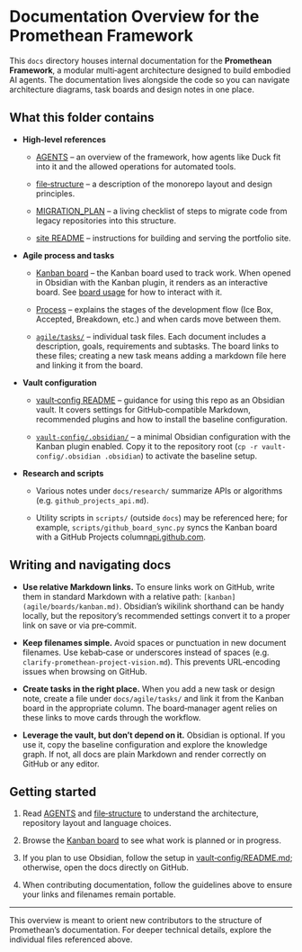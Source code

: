 # Documentation Overview for the Promethean Framework

This `docs` directory houses internal documentation for the **Promethean Framework**, a modular multi‑agent architecture designed to build embodied AI agents. The documentation lives alongside the code so you can navigate architecture diagrams, task boards and design notes in one place.

## What this folder contains

- **High‑level references**
    
    - [AGENTS](AGENTS.md) – an overview of the framework, how agents like Duck fit into it and the allowed operations for automated tools.
        
    - [file‑structure](file-structure.md) – a description of the monorepo layout and design principles.
        
    - [MIGRATION_PLAN](MIGRATION_PLAN.md) – a living checklist of steps to migrate code from legacy repositories into this structure.
    - [site README](../site/README.md) – instructions for building and serving the portfolio site.
        
- **Agile process and tasks**
    
    - [Kanban board](agile/boards/kanban.md) – the Kanban board used to track work. When opened in Obsidian with the Kanban plugin, it renders as an interactive board. See [board usage](board_usage.md) for how to interact with it.
        
    - [Process](agile/Process.md) – explains the stages of the development flow (Ice Box, Accepted, Breakdown, etc.) and when cards move between them.
        
    - [`agile/tasks/`](agile/tasks/) – individual task files. Each document includes a description, goals, requirements and subtasks. The board links to these files; creating a new task means adding a markdown file here and linking it from the board.
        
- **Vault configuration**
    
    - [vault‑config README](vault-config/README.md) – guidance for using this repo as an Obsidian vault. It covers settings for GitHub‑compatible Markdown, recommended plugins and how to install the baseline configuration.
        
    - [`vault-config/.obsidian/`](vault-config/.obsidian/) – a minimal Obsidian configuration with the Kanban plugin enabled. Copy it to the repository root (`cp -r vault-config/.obsidian .obsidian`) to activate the baseline setup.
        
- **Research and scripts**
    
    - Various notes under `docs/research/` summarize APIs or algorithms (e.g. `github_projects_api.md`).
        
    - Utility scripts in `scripts/` (outside `docs`) may be referenced here; for example, `scripts/github_board_sync.py` syncs the Kanban board with a GitHub Projects column[api.github.com](https://api.github.com/repos/riatzukiza/promethean/pulls/41/files).
        

## Writing and navigating docs

- **Use relative Markdown links.** To ensure links work on GitHub, write them in standard Markdown with a relative path: `[kanban](agile/boards/kanban.md)`. Obsidian’s wikilink shorthand can be handy locally, but the repository’s recommended settings convert it to a proper link on save or via pre‑commit.
    
- **Keep filenames simple.** Avoid spaces or punctuation in new document filenames. Use kebab‑case or underscores instead of spaces (e.g. `clarify-promethean-project-vision.md`). This prevents URL‑encoding issues when browsing on GitHub.
    
- **Create tasks in the right place.** When you add a new task or design note, create a file under `docs/agile/tasks/` and link it from the Kanban board in the appropriate column. The board‑manager agent relies on these links to move cards through the workflow.
    
- **Leverage the vault, but don’t depend on it.** Obsidian is optional. If you use it, copy the baseline configuration and explore the knowledge graph. If not, all docs are plain Markdown and render correctly on GitHub or any editor.
    

## Getting started

1. Read [AGENTS](AGENTS.md) and [file‑structure](file-structure.md) to understand the architecture, repository layout and language choices.
    
2. Browse the [Kanban board](agile/boards/kanban.md) to see what work is planned or in progress.
    
3. If you plan to use Obsidian, follow the setup in [vault‑config/README.md](vault-config/README.md); otherwise, open the docs directly on GitHub.
    
4. When contributing documentation, follow the guidelines above to ensure your links and filenames remain portable.
    

---

This overview is meant to orient new contributors to the structure of Promethean’s documentation. For deeper technical details, explore the individual files referenced above.